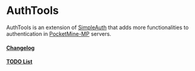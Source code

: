 AuthTools
===
AuthTools is an extension of [SimpleAuth](https://github.com/PocketMine/SimpleAuth) that adds more functionalities to authentication in [PocketMine-MP](https://github.com/PocketMine/PocketMine-MP) servers.

#### [Changelog](https://github.com/PEMapModder/AuthTools/blob/master/resources/CHANGELOG.md)
#### [TODO List](https://github.com/PEMapModder/AuthTools/blob/master/resources/TODOS.md)
